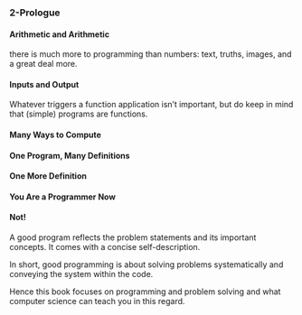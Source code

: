 ### 2-Prologue



#### Arithmetic and Arithmetic

there is much more to programming than numbers: text, truths, images, and a great deal more.

#### Inputs and Output

Whatever triggers a function application isn’t important, but do keep in mind that (simple) programs are functions.

#### Many Ways to Compute
#### One Program, Many Definitions
#### One More Definition
#### You Are a Programmer Now



#### Not!

A good program reflects the problem statements and its important concepts. It comes with a concise self-description.

In short, good programming is about solving problems systematically and conveying the system within the code.

Hence this book focuses on programming and problem solving and what computer science can teach you in this regard.